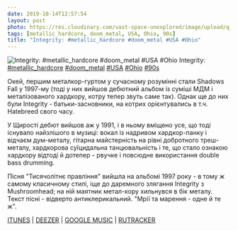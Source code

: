 ```yaml
---
date: 2019-10-14T12:57:54
layout: post
photo: https://res.cloudinary.com/vast-space-unexplored/image/upload/q_auto,dpr_auto,w_auto/photos/photo_766_14-10-2019_12-57-54.jpg
tags: [metallic_hardcore, doom_metal, USA, Ohio, 90s]
title: "Integrity: #metallic_hardcore #doom_metal #USA #Ohio"
---
```

![Integrity: #metallic_hardcore #doom_metal #USA #Ohio](https://res.cloudinary.com/vast-space-unexplored/image/upload/q_auto,dpr_auto,w_auto/photos/photo_766_14-10-2019_12-57-54.jpg)
Integrity: [#metallic_hardcore](/tags/#metallic_hardcore) [#doom_metal](/tags/#doom_metal) [#USA](/tags/#USA) [#Ohio](/tags/#Ohio) [#90s](/tags/#90s)

Окей, першим металкор-гуртом у сучасному розумінні стали Shadows Fall у 1997-му (тоді у них вийшов дебютний альбом із суміші МДМ і металізованого хардкору, котру тепер звуть саме так). Однак ще до них були Integrity - батьки-засновники, на котрих орієнтувались в т.ч. Hatebreed свого часу.

У Щирості дебют вийшов аж у 1991, і в ньому вміщено усе, що тоді існувало найзлішого в музиці: вокал із надривом хардкор-панку і відчаєм дум-металу, гітарна майстерність на рівні добротного треш-металу, хардкорова суїцидальна танцювальність і те, що стало ознакою хардкору відтоді й дотепер - рвучке і повсюдне використання double bass drumming.

Пісня &quot;Тисячолітнє правління&quot; вийшла на альбомі 1997 року - в тому ж самому класичному стилі, іще до даремного злягання Integrity з Mushroomhead; на ній маятник метал-кору хильнувся в бік металу. Текст пісні - відверто антиклерикальний. &quot;Мрії та марення - одне й те ж&quot;.

[ITUNES](https://music.apple.com/us/album/seasons-in-the-size-of-days/467071928) \| [DEEZER](https://www.deezer.com/album/1267367?utm_source=deezer&amp;utm_content=album-1267367&amp;utm_term=1601611822_1571046941&amp;utm_medium=web) \| [GOOGLE MUSIC](https://play.google.com/music/m/Bwknhugcmdc5gvn3qectwrvlvbi?t=Seasons_In_the_Size_of_Days_-_Integrity) \| [RUTRACKER](https://rutracker.org/forum/viewtopic.php?t=1942799)